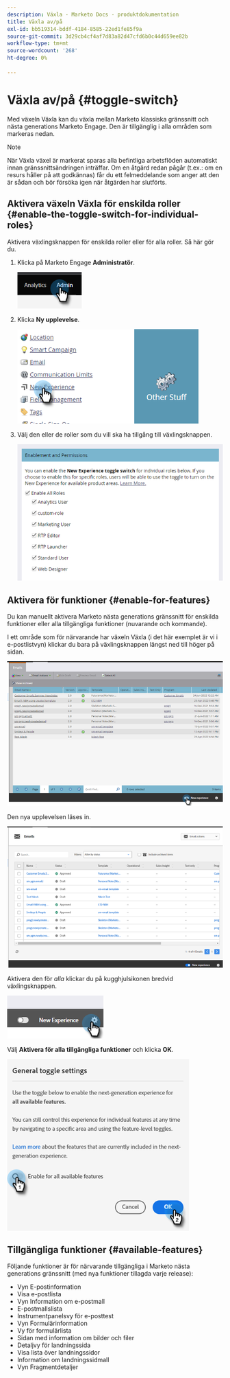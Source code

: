```yaml
---
description: Växla - Marketo Docs - produktdokumentation
title: Växla av/på
exl-id: bb519314-bddf-4184-8585-22ed1fe85f9a
source-git-commit: 3d29cb4cf4af7d83a82d47cfd6b0c44d659ee82b
workflow-type: tm+mt
source-wordcount: '268'
ht-degree: 0%

---
```


# Växla av/på {#toggle-switch}

Med växeln Växla kan du växla mellan Marketo klassiska gränssnitt och nästa generations Marketo Engage. Den är tillgänglig i alla områden som markeras nedan.

>[!NOTE]
>
>När Växla växel är markerat sparas alla befintliga arbetsflöden automatiskt innan gränssnittsändringen inträffar. Om en åtgärd redan pågår (t.ex.: om en resurs håller på att godkännas) får du ett felmeddelande som anger att den är sådan och bör försöka igen när åtgärden har slutförts.

## Aktivera växeln Växla för enskilda roller {#enable-the-toggle-switch-for-individual-roles}

Aktivera växlingsknappen för enskilda roller eller för alla roller. Så här gör du.

1. Klicka på Marketo Engage **Administratör**.

   ![](assets/toggle-switch-1.png)

1. Klicka **Ny upplevelse**.

   ![](assets/toggle-switch-2.png)

1. Välj den eller de roller som du vill ska ha tillgång till växlingsknappen.

   ![](assets/toggle-switch-3.png)

## Aktivera för funktioner {#enable-for-features}

Du kan manuellt aktivera Marketo nästa generations gränssnitt för enskilda funktioner eller alla tillgängliga funktioner (nuvarande och kommande).

I ett område som för närvarande har växeln Växla (i det här exemplet är vi i e-postlistvyn) klickar du bara på växlingsknappen längst ned till höger på sidan.

![](assets/toggle-switch-4.png)

Den nya upplevelsen läses in.

![](assets/toggle-switch-5.png)

Aktivera den för _alla_ klickar du på kugghjulsikonen bredvid växlingsknappen.

![](assets/toggle-switch-6.png)

Välj **Aktivera för alla tillgängliga funktioner** och klicka **OK**.

![](assets/toggle-switch-7.png)

## Tillgängliga funktioner {#available-features}

Följande funktioner är för närvarande tillgängliga i Marketo nästa generations gränssnitt (med nya funktioner tillagda varje release):

* Vyn E-postinformation
* Visa e-postlista
* Vyn Information om e-postmall
* E-postmallslista
* Instrumentpanelsvy för e-posttest
* Vyn Formulärinformation
* Vy för formulärlista
* Sidan med information om bilder och filer
* Detaljvy för landningssida
* Visa lista över landningssidor
* Information om landningssidmall
* Vyn Fragmentdetaljer


